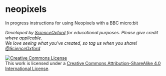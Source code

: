 # neopixels

In progress instructions for using Neopixels with a BBC micro:bit

*Developed by [ScienceOxford](https://scienceoxford.com) for educational purposes. Please give credit where applicable.
<br>We love seeing what you've created, so tag us when you share! [@ScienceOxford](https://twitter.com/scienceoxford)*


<a rel="license" href="http://creativecommons.org/licenses/by-sa/4.0/"><img alt="Creative Commons License" style="border-width:0" src="https://i.creativecommons.org/l/by-sa/4.0/88x31.png" /></a><br />This work is licensed under a <a rel="license" href="http://creativecommons.org/licenses/by-sa/4.0/">Creative Commons Attribution-ShareAlike 4.0 International License</a>.
